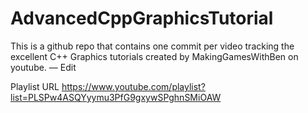# AdvancedCppGraphicsTutorial
This is a github repo that contains one commit per video tracking the excellent C++ Graphics tutorials created by MakingGamesWithBen on youtube. — Edit

Playlist URL
https://www.youtube.com/playlist?list=PLSPw4ASQYyymu3PfG9gxywSPghnSMiOAW
